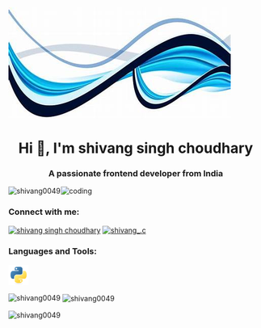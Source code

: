 ![logo](https://github.com/Shivang0049/shivang0049/blob/main/github%20banner.jpg)
<h1 align="center">Hi 👋, I'm shivang singh choudhary</h1>
<h3 align="center">A passionate frontend developer from India</h3>
<img align="right" alt="coding" width="400" src="https://user-images.githubusercontent.com/55389276/140866485-8fb1c876-9a8f-4d6a-98dc-08c4981eaf70.gif">
<p align="left"> <img src="https://komarev.com/ghpvc/?username=shivang0049&label=Profile%20views&color=0e75b6&style=flat" alt="shivang0049" /> </p>

<h3 align="left">Connect with me:</h3>
<p align="left">
<a href="https://linkedin.com/in/shivang singh choudhary" target="blank"><img align="center" src="https://raw.githubusercontent.com/rahuldkjain/github-profile-readme-generator/master/src/images/icons/Social/linked-in-alt.svg" alt="shivang singh choudhary" height="30" width="40" /></a>
<a href="https://instagram.com/shivang_.c" target="blank"><img align="center" src="https://raw.githubusercontent.com/rahuldkjain/github-profile-readme-generator/master/src/images/icons/Social/instagram.svg" alt="shivang_.c" height="30" width="40" /></a>
</p>

<h3 align="left">Languages and Tools:</h3>
<p align="left"> <a href="https://www.python.org" target="_blank" rel="noreferrer"> <img src="https://raw.githubusercontent.com/devicons/devicon/master/icons/python/python-original.svg" alt="python" width="40" height="40"/> </a> </p>

<p><img align="left" src="https://github-readme-stats.vercel.app/api/top-langs?username=shivang0049&show_icons=true&locale=en&layout=compact" alt="shivang0049" /></p>

<p>&nbsp;<img align="center" src="https://github-readme-stats.vercel.app/api?username=shivang0049&show_icons=true&locale=en" alt="shivang0049" /></p>

<p><img align="center" src="https://github-readme-streak-stats.herokuapp.com/?user=shivang0049&" alt="shivang0049" /></p>
